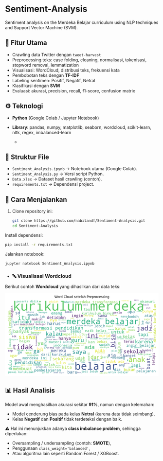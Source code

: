 # Sentiment-Analysis
Sentiment analysis on the Merdeka Belajar curriculum using NLP techniques and Support Vector Machine (SVM).

## 📌 Fitur Utama
- Crawling data Twitter dengan `tweet-harvest`
- Preprocessing teks: case folding, cleaning, normalisasi, tokenisasi, stopword removal, lemmatization
- Visualisasi: WordCloud, distribusi teks, frekuensi kata
- Pembobotan teks dengan **TF-IDF**
- Labeling sentimen: Positif, Negatif, Netral
- Klasifikasi dengan **SVM**
- Evaluasi: akurasi, precision, recall, f1-score, confusion matrix

## ⚙️ Teknologi
- **Python** (Google Colab / Jupyter Notebook)  
- **Library**: pandas, numpy, matplotlib, seaborn, wordcloud, scikit-learn, nltk, regex, imbalanced-learn

  - 
## 📂 Struktur File
- `Sentiment_Analysis.ipynb` → Notebook utama (Google Colab).
- `Sentiment_Analysis.py` → Versi script Python.
- `Data.xlsx` → Dataset hasil crawling (contoh).
- `requirements.txt` → Dependensi project.

## 🚀 Cara Menjalankan
1. Clone repository ini:
   ```bash
   git clone https://github.com/nabilandf/Sentiment-Analysis.git
   cd Sentiment-Analysis

Install dependensi:
```bash
pip install -r requirements.txt
```

Jalankan notebook:
```bash
jupyter notebook Sentiment_Analysis.ipynb
```
- ### 🔤 Visualisasi Wordcloud
Berikut contoh **Wordcloud** yang dihasilkan dari data teks:

![Wordcloud](wordcloud.png)

## 📊 Hasil Analisis
Model awal menghasilkan akurasi sekitar **91%**, namun dengan kelemahan:
- Model cenderung bias pada kelas **Netral** (karena data tidak seimbang).
- Kelas **Negatif** dan **Positif** tidak terdeteksi dengan baik.

⚠️ Hal ini menunjukkan adanya **class imbalance problem**, sehingga diperlukan:
- Oversampling / undersampling (contoh: **SMOTE**),
- Penggunaan `class_weight='balanced'`,
- Atau algoritma lain seperti Random Forest / XGBoost.
